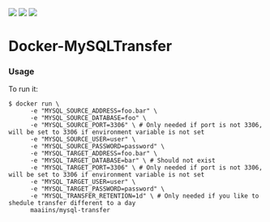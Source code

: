 [![](https://img.shields.io/badge/license-AGPL%20v3-blue.svg)](https://github.com/Maaiins/Docker-MYSQLTransfer/blob/master/LICENSE 'Project Licence') [![](https://img.shields.io/docker/stars/maaiins/mysql-transfer.svg)](https://hub.docker.com/r/maaiins/mysql-transfer 'Project DockerHub') [![](https://img.shields.io/docker/pulls/maaiins/mysql-transfer.svg)](https://hub.docker.com/r/maaiins/mysql-transfer 'Project DockerHub')

# Docker-MySQLTransfer

### Usage

To run it:

    $ docker run \
          -e "MYSQL_SOURCE_ADDRESS=foo.bar" \
          -e "MYSQL_SOURCE_DATABASE=foo" \
          -e "MYSQL_SOURCE_PORT=3306" \ # Only needed if port is not 3306, will be set to 3306 if environment variable is not set
          -e "MYSQL_SOURCE_USER=user" \
          -e "MYSQL_SOURCE_PASSWORD=password" \
          -e "MYSQL_TARGET_ADDRESS=foo.bar" \
          -e "MYSQL_TARGET_DATABASE=bar" \ # Should not exist
          -e "MYSQL_TARGET_PORT=3306" \ # Only needed if port is not 3306, will be set to 3306 if environment variable is not set
          -e "MYSQL_TARGET_USER=user" \
          -e "MYSQL_TARGET_PASSWORD=password" \
          -e "MYSQL_TRANSFER_RETENTION=1d" \ # Only needed if you like to shedule transfer different to a day
          maaiins/mysql-transfer
